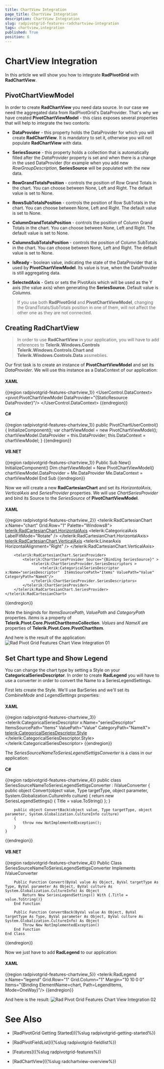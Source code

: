 ```yaml
---
title: ChartView Integration
page_title: ChartView Integration
description: ChartView Integration
slug: radpivotgrid-features-radchartview-integration
tags: chartview,integration
published: True
position: 6
---
```


# ChartView Integration

In this article we will show you how to integrate __RadPivotGrid__ with __RadChartView__.    

## PivotChartViewModel

In order to create __RadChartView__ you need data source. In our case we need the aggregated data from RadPivotGrid's DataProvider. That's why we have created __PivotChartViewModel__ - this class exposes several properties that will help to integrate the two contorls:        

* __DataProvider__ - this property holds the DataProvider for which you will create __RadChartView__. It is mandatory to set it, otherwise you will not populate __RadChartView__ with data.            

* __SeriesSource__ - this property holds a collection that is automatically filled after the *DataProvider* property is set and when there is a change in the used DataProvider (for example when you add new *RowGroupDescription*, __SeriesSource__ will be populated with the new data.            

* __RowGrandTotalsPosition__ - controls the position of Row Grand Totals  in the chart. You can choose between None, Left and Right. The default value is set to None.            

* __RowsSubTotalsPosition__ - controls the position of Row SubTotals in the chart. You can choose between None, Left and Right. The default value is set to None.

* __ColumnGrandTotalsPosition__ - controls the position of Column Grand Totals in the chart. You can choose between None, Left and Right. The default value is set to None.

* __ColumnsSubTotalsPosition__ - controls the position of Column SubTotals in the chart. You can choose between None, Left and Right. The default value is set to None.

* __IsReady__ - boolean value, indicating the state of the DataProvider that is used by __PivotChartViewModel__. Its value is true, when the DataProvider is still aggregating data.            

* __SelectedAxis__ - Gets or sets the PivotAxis which will be used as the Y axis (the value axis) when generating the __SeriesSource__. Default value is *Columns*.

>If you use both __RadPivotGrid__ and __PivotChartViewModel__, changing the GrandTotals/SubTotals position in one of them, will not affect the other one as they are not connected.          

## Creating RadChartView

>In order to use __RadChartView__ in your application, you will have to add references to __Telerik.Windows.Controls Telerik.Windows.Controls.Chart and Telerik.Windows.Controls.Data__ assmeblies.          

Our first task is to create an instance of __PivotChartViewModel__ and set its *DataProvider*. We will use this instance as a DataContext of our application:        

#### __XAML__

{{region radpivotgrid-features-chartview_1}}
	<UserControl.DataContext>
	    <pivot:PivotChartViewModel DataProvider="{StaticResource DataProvider}"/>
	</UserControl.DataContext>
{{endregion}}

#### __C#__

{{region radpivotgrid-features-chartview_1}}
	public PivotChartUserControl()
	{
	    InitializeComponent();
	    var chartViewModel = new PivotChartViewModel();
	    chartViewModel.DataProvider = this.DataProvider;
	    this.DataContext = chartViewModel;
	}
{{endregion}}

#### __VB.NET__

{{region radpivotgrid-features-chartview_1}}
	Public Sub New()
		InitializeComponent()
		Dim chartViewModel = New PivotChartViewModel()
		chartViewModel.DataProvider = Me.DataProvider
		Me.DataContext = chartViewModel
	End Sub
{{endregion}}

Now we will create a new __RadCartesianChart__ and set its *HorizontalAxis*, *VerticalAxis* and *SeriesProvider* properties. We will use *ChartSeriesProvider* and bind its Source to the *SeriesSource* of __PivotChartViewModel__.        

#### __XAML__

{{region radpivotgrid-features-chartview_2}}
	<telerik:RadCartesianChart x:Name="chart"  Grid.Row="1" Palette="Windows8">
	    <telerik:RadCartesianChart.HorizontalAxis>
	        <telerik:CategoricalAxis LabelFitMode="Rotate" />
	    </telerik:RadCartesianChart.HorizontalAxis>
	    <telerik:RadCartesianChart.VerticalAxis>
	        <telerik:LinearAxis HorizontalAlignment="Right" />
	    </telerik:RadCartesianChart.VerticalAxis>
	
	    <telerik:RadCartesianChart.SeriesProvider>
	        <telerik:ChartSeriesProvider Source="{Binding SeriesSource}" >
	            <telerik:ChartSeriesProvider.SeriesDescriptors >
	                <telerik:CategoricalSeriesDescriptor  x:Name="seriesDescriptor"  ItemsSourcePath="Items" ValuePath="Value" CategoryPath="NameX"/>
	            </telerik:ChartSeriesProvider.SeriesDescriptors>
	        </telerik:ChartSeriesProvider>
	    </telerik:RadCartesianChart.SeriesProvider>
	</telerik:RadCartesianChart>
{{endregion}}

Note the binginds for *ItemsSourcePath*, *ValuePath* and *CategoryPath* properties. *Items* is a property of __Telerik.Pivot.Core.PivotChartItemsCollection__. *Values* and *NameX* are properties of __Telerik.Pivot.Core.PivotChartItem__.      

And here is the result of the application:
![Rad Pivot Grid Features Chart View Integration 01](images/RadPivotGrid_Features_ChartViewIntegration_01.png)

## Set Chart type and Show Legend

You can change the chart type by setting a Style on your __CategoricalSeriesDescriptor__. In order to create __RadLegend__ you will have to use a converter in order to convert the Name to a SeriesLegendSettings.        

First lets create the Style. We'll use BarSeries and we'll set its *CombineMode* and *LegendSettings* properties:         

#### __XAML__

{{region radpivotgrid-features-chartview_3}}
	<telerik:CategoricalSeriesDescriptor  x:Name="seriesDescriptor"  ItemsSourcePath="Items" ValuePath="Value" CategoryPath="NameX">
	    <telerik:CategoricalSeriesDescriptor.Style>
	        <Style TargetType="telerik:BarSeries">
	            <Setter Property="CombineMode" Value="Stack"/>
	            <Setter Property="LegendSettings" Value="{Binding Name, Converter={StaticResource SeriesSourceNameToSeriesLegendSettigsConverter}}"/>
	        </Style>
	    </telerik:CategoricalSeriesDescriptor.Style>
	</telerik:CategoricalSeriesDescriptor>
{{endregion}}

The *SeriesSourceNameToSeriesLegendSettigsConverter* is a class in our application:        

#### __C#__

{{region radpivotgrid-features-chartview_4}}
	public class SeriesSourceNameToSeriesLegendSettigsConverter : IValueConverter
	{
	    public object Convert(object value, Type targetType, object parameter, System.Globalization.CultureInfo culture)
	    {
	        return new SeriesLegendSettings() 
	        { 
	            Title = value.ToString() 
	        };
	    }
	
	    public object ConvertBack(object value, Type targetType, object parameter, System.Globalization.CultureInfo culture)
	    {
	        throw new NotImplementedException();
	    }
	}
{{endregion}}

#### __VB.NET__

{{region radpivotgrid-features-chartview_4}}
	Public Class SeriesSourceNameToSeriesLegendSettigsConverter
		Implements IValueConverter
	
		Public Function Convert(ByVal value As Object, ByVal targetType As Type, ByVal parameter As Object, ByVal culture As System.Globalization.CultureInfo) As Object
			Return New SeriesLegendSettings() With {.Title = value.ToString()}
		End Function
	
		Public Function ConvertBack(ByVal value As Object, ByVal targetType As Type, ByVal parameter As Object, ByVal culture As System.Globalization.CultureInfo) As Object
			Throw New NotImplementedException()
		End Function
	End Class
{{endregion}}

Now we just have to add __RadLegend__ to our application:        

#### __XAML__

{{region radpivotgrid-features-chartview_5}}
	<telerik:RadLegend x:Name="legend" Grid.Row="1" Grid.Column="1" Margin="10 10 0 0" Items="{Binding ElementName=chart, Path=LegendItems, Mode=OneWay}"/>
{{endregion}}

And here is the result:
![Rad Pivot Grid Features Chart View Integration 02](images/RadPivotGrid_Features_ChartViewIntegration_02.png)

# See Also

 * [RadPivotGrid Getting Started]({%slug radpivotgrid-getting-started%})

 * [RadPivotFieldList]({%slug radpivotgrid-fieldlist%})

 * [Features]({%slug radpivotgrid-features%})

 * [RadChartView]({%slug radchartview-overview%})
